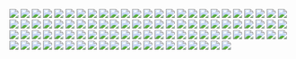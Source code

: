 ![](/assets/set_1.png)
![](/assets/set_2.png)
![](/assets/set_3.png)
![](/assets/set_4.png)
![](/assets/set_5.png)
![](/assets/set_6.png)
![](/assets/set_7.png)
![](/assets/set_8.png)
![](/assets/set_9.png)
![](/assets/set_10.png)
![](/assets/set_11.png)
![](/assets/set_12.png)
![](/assets/set_13.png)
![](/assets/set_14.png)
![](/assets/set_15.png)
![](/assets/set_16.png)
![](/assets/set_17.png)
![](/assets/set_18.png)
![](/assets/set_19.png)
![](/assets/set_20.png)
![](/assets/set_21.png)
![](/assets/set_22.png)
![](/assets/set_23.png)
![](/assets/set_24.png)
![](/assets/set_25.png)
![](/assets/set_26.png)
![](/assets/set_27.png)
![](/assets/set_28.png)
![](/assets/set_29.png)
![](/assets/set_30.png)
![](/assets/set_31.png)
![](/assets/set_32.png)
![](/assets/set_33.png)
![](/assets/set_34.png)
![](/assets/set_35.png)
![](/assets/set_36.png)
![](/assets/set_37.png)
![](/assets/set_38.png)
![](/assets/set_39.png)
![](/assets/set_40.png)
![](/assets/set_41.png)
![](/assets/set_42.png)
![](/assets/set_43.png)
![](/assets/set_44.png)
![](/assets/set_45.png)
![](/assets/set_46.png)
![](/assets/set_47.png)
![](/assets/set_48.png)
![](/assets/set_49.png)
![](/assets/set_50.png)
![](/assets/set_51.png)
![](/assets/set_52.png)
![](/assets/set_53.png)
![](/assets/set_54.png)
![](/assets/set_55.png)
![](/assets/set_56.png)
![](/assets/set_57.png)
![](/assets/set_58.png)
![](/assets/set_59.png)
![](/assets/set_60.png)
![](/assets/set_71.png)
![](/assets/set_72.png)
![](/assets/set_73.png)
![](/assets/set_74.png)
![](/assets/set_75.png)
![](/assets/set_76.png)
![](/assets/set_77.png)
![](/assets/set_78.png)
![](/assets/set_79.png)
![](/assets/set_80.png)
![](/assets/set_81.png)
![](/assets/set_82.png)
![](/assets/set_83.png)
![](/assets/set_84.png)
![](/assets/set_85.png)
![](/assets/set_86.png)
![](/assets/set_87.png)
![](/assets/set_88.png)
![](/assets/set_89.png)
![](/assets/set_90.png)
![](/assets/set_91.png)
![](/assets/set_92.png)
![](/assets/set_93.png)
![](/assets/set_94.png)
![](/assets/set_95.png)
![](/assets/set_96.png)
![](/assets/set_97.png)
![](/assets/set_98.png)
![](/assets/set_99.png)
![](/assets/set_100.png)
![](/assets/set_101.png)
![](/assets/set_102.png)
![](/assets/set_103.png)
![](/assets/set_104.png)
![](/assets/set_105.png)

